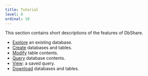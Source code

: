 ```yaml
---
title: Tutorial
level: 0
ordinal: 10
---
```


This section contains short descriptions of the features of DbShare.

- [Explore](tutorial-explore) an existing database.
- [Create](tutorial-create) databases and tables.
- [Modify](tutorial-modify) table contents.
- [Query](tutorial-query) database contents.
- [View](tutorial-view): a saved query.
- [Download](tutorial-download) databases and tables.

